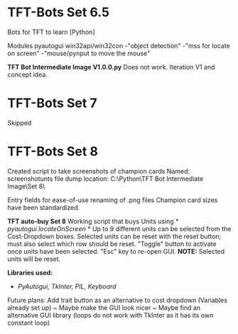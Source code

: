 # TFT-Bots Set 6.5
Bots for TFT to learn
[Python]

Modules
pyautogui
win32api/win32con
-"object detection"
-"mss for locate on screen"
-"mouse/pynput to move the mouse"

__TFT Bot Intermediate Image V1.0.0.py__
Does not work. Iteration V1 and concept idea.

# TFT-Bots Set 7
Skipped

# TFT-Bots Set 8
Created script to take screenshots of champion cards
Named: screenshotunts
file dump location: C:\Python\TFT Bot Intermediate Image\Set 8\

Entry fields for ease-of-use renaming of .png files
Champion card sizes have been standardized.

__TFT auto-buy Set 8__
Working script that buys Units using * *pyautogui.locateOnScreen* *
Up to 9 different units can be selected from the Cost-Dropdown boxes.
Selected units can be reset with the reset button; must also select which row should be reset.
"Toggle" button to activate once units have been selected.
"Esc" key to re-open GUI. __NOTE:__ Selected units will be reset.

__Libraries used:__
* *PyAutogui, TkInter, PIL, Keyboard*

Future plans:
Add trait button as an alternative to cost dropdown (Variables already set up)
~ Maybe make the GUI look nicer
~ Maybe find an alternative GUI library (loops do not work with TkInter as it has its own constant loop)
